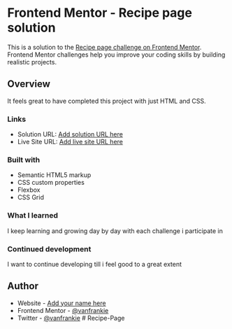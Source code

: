 # Frontend Mentor - Recipe page solution

This is a solution to the [Recipe page challenge on Frontend Mentor](https://www.frontendmentor.io/challenges/recipe-page-KiTsR8QQKm). Frontend Mentor challenges help you improve your coding skills by building realistic projects.

## Overview

It feels great to have completed this project with just HTML and CSS.

### Links

- Solution URL: [Add solution URL here](https://your-solution-url.com)
- Live Site URL: [Add live site URL here](https://your-live-site-url.com)

### Built with

- Semantic HTML5 markup
- CSS custom properties
- Flexbox
- CSS Grid

### What I learned

I keep learning and growing day by day with each challenge i participate in

### Continued development

I want to continue developing till i feel good to a great extent

## Author

- Website - [Add your name here](https://www.your-site.com)
- Frontend Mentor - [@vanfrankie](https://www.frontendmentor.io/profile/yourusername)
- Twitter - [@vanfrankie](https://www.twitter.com/yourusername)
#   R e c i p e - P a g e  
 